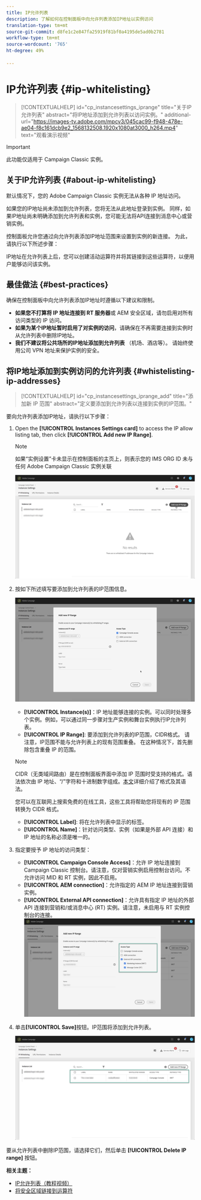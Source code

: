 ```yaml
---
title: IP允许列表
description: 了解如何在控制面板中向允许列表添加IP地址以实例访问
translation-type: tm+mt
source-git-commit: d8fe1c2e847fa25919f81bf0a4195de5ad0b2781
workflow-type: tm+mt
source-wordcount: '765'
ht-degree: 49%

---
```



# IP允许列表 {#ip-whitelisting}

>[!CONTEXTUALHELP]
>id="cp_instancesettings_iprange"
>title="关于IP允许列表"
>abstract="将IP地址添加到允许列表以访问实例。"
>additional-url="https://images-tv.adobe.com/mpcv3/045cac99-f948-478e-ae04-f8c161dcb9e2_1568132508.1920x1080at3000_h264.mp4" text="观看演示视频"

>[!IMPORTANT]
>
>此功能仅适用于 Campaign Classic 实例。

## 关于IP允许列表 {#about-ip-whitelisting}

默认情况下，您的 Adobe Campaign Classic 实例无法从各种 IP 地址访问。

如果您的IP地址尚未添加到允许列表，您将无法从此地址登录到实例。 同样，如果IP地址尚未明确添加到允许列表和实例，您可能无法将API连接到消息中心或营销实例。

控制面板允许您通过向允许列表添加IP地址范围来设置到实例的新连接。 为此，请执行以下所述步骤：

IP地址在允许列表上后，您可以创建活动运算符并将其链接到这些运算符，以便用户能够访问该实例。

## 最佳做法 {#best-practices}

确保在控制面板中向允许列表添加IP地址时遵循以下建议和限制。

* **如果您不打算将 IP 地址连接到 RT 服务器**&#x200B;或 AEM 安全区域，请勿启用对所有访问类型的 IP 访问。
* **如果为某个IP地址暂时启用了对实例的访问**，请确保在不再需要连接到实例时从允许列表中删除IP地址。
* **我们不建议将公共场所的IP地址添加到允许列表** （机场、酒店等）。 请始终使用公司 VPN 地址来保护实例的安全。

## 将IP地址添加到实例访问的允许列表 {#whistelisting-ip-addresses}

>[!CONTEXTUALHELP]
>id="cp_instancesettings_iprange_add"
>title="添加新 IP 范围"
>abstract="定义要添加到允许列表以连接到实例的IP范围。"

要向允许列表添加IP地址，请执行以下步骤：

1. Open the **[!UICONTROL Instances Settings card]** to access the IP allow listing tab, then click **[!UICONTROL Add new IP Range]**.

   >[!NOTE]
   >
   >如果“实例设置”卡未显示在控制面板的主页上，则表示您的 IMS ORG ID 未与任何 Adobe Campaign Classic 实例关联

   ![](assets/ip_whitelist_list1.png)

1. 按如下所述填写要添加到允许列表的IP范围信息。

   ![](assets/ip_whitelist_add1.png)

   * **[!UICONTROL Instance(s)]**：IP 地址能够连接的实例。可以同时处理多个实例。例如，可以通过同一步骤对生产实例和舞台实例执行IP允许列表。
   * **[!UICONTROL IP Range]**: 要添加到允许列表的IP范围，CIDR格式。 请注意，IP范围不能与允许列表上的现有范围重叠。 在这种情况下，首先删除包含重叠 IP 的范围。
   >[!NOTE]
   >
   >CIDR（无类域间路由）是在控制面板界面中添加 IP 范围时受支持的格式。语法依次由 IP 地址、“/”字符和十进制数字组成。[本文](https://whatismyipaddress.com/cidr)详细介绍了格式及其语法。
   >
   >您可以在互联网上搜索免费的在线工具，这些工具将帮助您将现有的 IP 范围转换为 CIDR 格式。

   * **[!UICONTROL Label]**: 将在允许列表中显示的标签。
   * **[!UICONTROL Name]**：针对访问类型、实例（如果是外部 API 连接）和 IP 地址的名称必须是唯一的。


1. 指定要授予 IP 地址的访问类型：

   * **[!UICONTROL Campaign Console Access]**：允许 IP 地址连接到 Campaign Classic 控制台。请注意，仅对营销实例启用控制台访问。不允许访问 MID 和 RT 实例，因此不启用。
   * **[!UICONTROL AEM connection]**：允许指定的 AEM IP 地址连接到营销实例。
   * **[!UICONTROL External API connection]**：允许具有指定 IP 地址的外部 API 连接到营销和/或消息中心 (RT) 实例。请注意，未启用与 RT 实例控制台的连接。
   ![](assets/ip_whitelist_acesstype.png)

1. 单击&#x200B;**[!UICONTROL Save]**&#x200B;按钮。IP范围将添加到允许列表。

   ![](assets/ip_whitelist_added.png)

要从允许列表中删除IP范围，请选择它们，然后单击 **[!UICONTROL Delete IP range]** 按钮。

**相关主题：**
* [IP允许列表（教程视频）](https://docs.adobe.com/content/help/en/campaign-learn/campaign-classic-tutorials/administrating/control-panel-acc/ip-allow-listing.html)
* [将安全区域链接到运算符](https://docs.campaign.adobe.com/doc/AC/en/INS_Additional_configurations_Configuring_Campaign_server.html#Linking_a_security_zone_to_an_operator)
